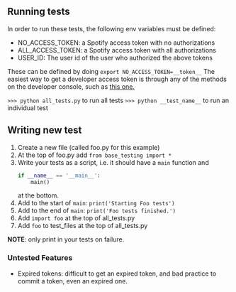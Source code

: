 ## Running tests
In order to run these tests, the following env variables must be defined:
- NO\_ACCESS\_TOKEN:  a Spotify access token with no authorizations
- ALL\_ACCESS\_TOKEN: a Spotify access token with all authorizations
- USER\_ID: The user id of the user who authorized the above tokens

These can be defined by doing `export NO_ACCESS_TOKEN=__token__`
The easiest way to get a developer access token is through any of the methods on
the developer console, such as [this
one.](https://developer.spotify.com/console/get-users-currently-playing-track/?market=&additional_types=)

`>>> python all_tests.py` to run all tests
`>>> python __test_name__` to run an individual test


## Writing new test
1. Create a new file (called foo.py for this example)
2. At the top of foo.py add `from base_testing import *`
3. Write your tests as a script, i.e. it should have a `main` function and
    ```python
    if __name__ == '__main__':
        main()
    ```
    at the bottom.
4. Add to the start of `main`: `print('Starting Foo tests')`
4. Add to the end of `main`: `print('Foo tests finished.')`
5. Add `import foo` at the top of all_tests.py
6. Add `foo` to test_files at the top of all_tests.py

__NOTE__: only print in your tests on failure.

### Untested Features
- Expired tokens: difficult to get an expired token, and bad practice to commit
    a token, even an expired one.
